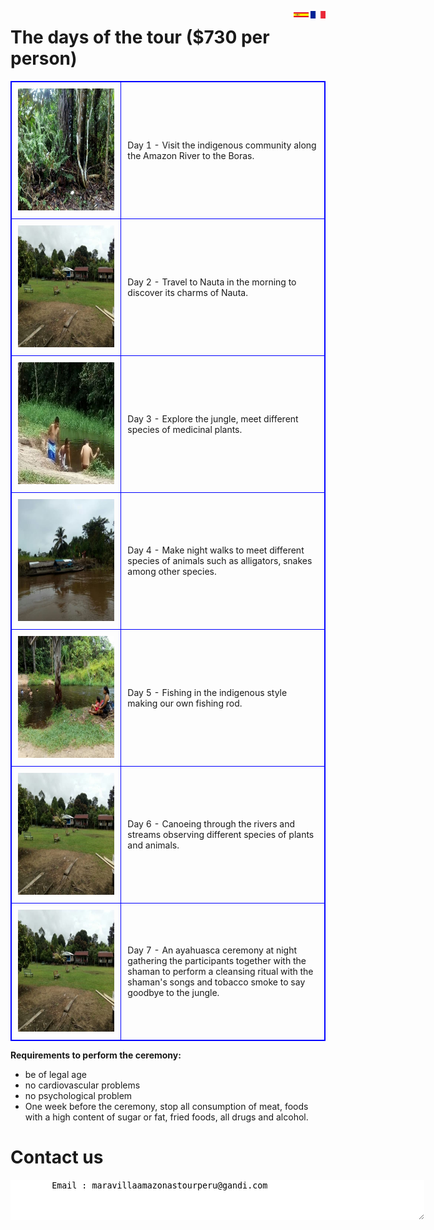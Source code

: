 <style>  
table, th, td {  
  border: 1px solid blue;  
  border-collapse: collapse;  
}  
th, td {  
  padding: 10px;  
}  
</style>

<A HREF="index-fr"><IMG SRC="drapeau-fr-r.jpg" height="12" width="24" ALT="?" BORDER=0 ALIGN="right"></A>
<A HREF=""><IMG SRC="blanc.jpg" height="12" width="3" ALT="?" BORDER=0 ALIGN="right"></A>
<A HREF="index.html"><IMG SRC="bandera-sp.jpg" height="12" width="24" ALT="?" BORDER=0 ALIGN="right"></A>

# The days of the tour ($730 per person)

<table border="1">  
<tr><td width="35%"><IMG SRC="photo_291%4014-03-2022_16-39-18-a.jpg" height="195" width="260" middle ALT="" BORDER=0></td><td width="65%">Day 1 - Visit the indigenous community along the Amazon River to the Boras.</td></tr>  
<tr><td><IMG SRC="photo_289%4014-03-2022_16-39-17_thumb.jpg" height="195" width="260" middle ALT="" BORDER=0></td><td>Day 2 - Travel to Nauta in the morning to discover its charms of Nauta.</td></tr>  
<tr><td><IMG SRC="photo_288%4014-03-2022_16-39-15-a.jpg" height="195" width="260" middle ALT="" BORDER=0></td><td>Day 3 - Explore the jungle, meet different species of medicinal plants.</td></tr>  
<tr><td><IMG SRC="photo_286%4014-03-2022_16-39-13_thumb.jpg" height="195" width="260" middle ALT="" BORDER=0></td><td>Day 4 - Make night walks to meet different species of animals such as alligators, snakes among other species.</td></tr>  
<tr><td><IMG SRC="photo_285%4014-03-2022_16-39-09_thumb.jpg" height="195" width="260" middle ALT="" BORDER=0></td><td>Day 5 - Fishing in the indigenous style making our own fishing rod.</td></tr>  
<tr><td><IMG SRC="photo_289%4014-03-2022_16-39-17_thumb.jpg" height="195" width="260" middle ALT="" BORDER=0></td><td>Day 6 - Canoeing through the rivers and streams observing different species of plants and animals.</td></tr> 
<tr><td><IMG SRC="photo_289%4014-03-2022_16-39-17_thumb.jpg" height="195" width="260" middle ALT="" BORDER=0></td><td>Day 7 - An ayahuasca ceremony at night gathering the participants together with the shaman to perform a cleansing ritual with the shaman's songs and tobacco smoke to say goodbye to the jungle.</td></tr> 
</table>


<b>Requirements to perform the ceremony:</b>

- be of legal age
- no cardiovascular problems
- no psychological problem
- One week before the ceremony, stop all consumption of meat, foods with a high content of sugar or fat, fried foods, all drugs and alcohol.
	
	

	
# Contact us

<textarea STYLE="border-style: none;" cols=80 rows=4>
        Email : maravillaamazonastourperu@gandi.com

</textarea>
